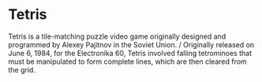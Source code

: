 # Tetris
Tetris is a tile-matching puzzle video game originally designed and programmed by Alexey Pajitnov in the Soviet Union. / 
Originally released on June 6, 1984, for the Electronika 60, Tetris involved falling tetrominoes that must be manipulated to form complete lines, which are then cleared from the grid.
